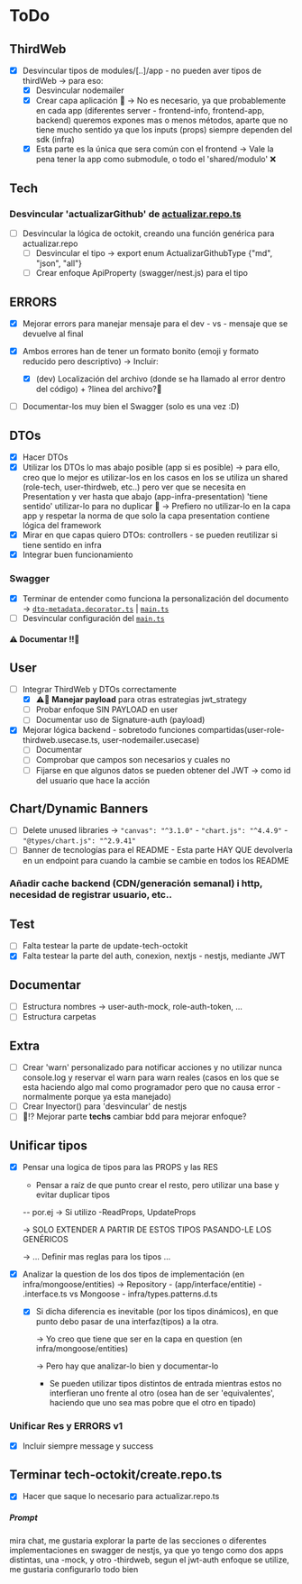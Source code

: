 # ToDo
## ThirdWeb
- [x] Desvincular tipos de modules/[..]/app - no pueden aver tipos de thirdWeb -> para eso:
  - [x] Desvincular nodemailer
  - [x] Crear capa aplicación 🤔 -> No es necesario, ya que probablemente en cada app (diferentes server - frontend-info, frontend-app, backend) queremos expones mas o menos métodos, aparte que no tiene mucho sentido ya que los inputs (props) siempre dependen del sdk (infra)
  - [x] Esta parte es la única que sera común con el frontend ->  Vale la pena tener la app como submodule, o todo el 'shared/modulo' ❌
## Tech
### Desvincular 'actualizarGithub' de [actualizar.repo.ts](../src/modules/tech/infrastructure/tech-octokit/actualizar.repo.ts)
- [ ] Desvincular la lógica de octokit, creando una función genérica para actualizar.repo
  - [ ] Desvincular el tipo -> export enum ActualizarGithubType {"md", "json", "all"}
  - [ ] Crear enfoque ApiProperty (swagger/nest.js) para el tipo

## ERRORS
- [x] Mejorar errors para manejar mensaje para el dev - vs - mensaje que se devuelve al final
- [x] Ambos errores han de tener un formato bonito (emoji y formato reducido pero descriptivo) -> Incluir:
  - [x] (dev) Localización del archivo (donde se ha llamado al error dentro del código) + ?linea del archivo?🤔
- [ ] Documentar-los muy bien el Swagger (solo es una vez :D)


## DTOs
- [x] Hacer DTOs
- [x] Utilizar los DTOs lo mas abajo posible (app si es posible) -> para ello, creo que lo mejor es utilizar-los en los casos en los se utiliza un shared (role-tech, user-thirdweb, etc..) pero ver que se necesita en Presentation y ver hasta que abajo (app-infra-presentation) 'tiene sentido' utilizar-lo para no duplicar 🤔 -> Prefiero no utilizar-lo en la capa app y respetar la norma de que solo la capa presentation contiene lógica del framework
- [x] Mirar en que capas quiero DTOs: controllers - se pueden reutilizar si tiene sentido en infra
- [x] Integrar buen funcionamiento
### Swagger
- [x] Terminar de entender como funciona la personalización del documento -> [`dto-metadata.decorator.ts`](../src/shareds/swagger/dto-metadata.decorator.ts) | [`main.ts`](../src/main.ts)
- [ ] Desvincular configuración del [`main.ts`](../src/main.ts) 
#### ⚠️ Documentar ‼️🧠
## User
- [ ] Integrar ThirdWeb y DTOs correctamente
  - [x] ⚠️🧠 **Manejar payload** para otras estrategias jwt_strategy
  - [ ] Probar enfoque SIN PAYLOAD en user
  - [ ] Documentar uso de Signature-auth (payload)
- [x] Mejorar lógica backend - sobretodo funciones compartidas(user-role-thirdweb.usecase.ts, user-nodemailer.usecase)
  - [ ] Documentar
  - [ ] Comprobar que campos son necesarios y cuales no
  - [ ] Fijarse en que algunos datos se pueden obtener del JWT -> como id del usuario que hace la acción
## Chart/Dynamic Banners
- [ ] Delete unused libraries -> `"canvas": "^3.1.0"` - `"chart.js": "^4.4.9"` - `"@types/chart.js": "^2.9.41"`
- [ ] Banner de tecnologías para el README - Esta parte HAY QUE devolverla en un endpoint para cuando la cambie se cambie en todos los README
### Añadir cache backend (CDN/generación semanal) i http, necesidad de registrar usuario, etc..
## Test
- [ ] Falta testear la parte de update-tech-octokit
- [x] Falta testear la parte del auth, conexion, nextjs - nestjs, mediante JWT
## Documentar
- [ ] Estructura nombres -> user-auth-mock, role-auth-token, ...
- [ ] Estructura carpetas
## Extra
- [ ] Crear 'warn' personalizado para notificar acciones y no utilizar nunca console.log y reservar el warn para warn reales (casos en los que se esta haciendo algo mal como programador pero que no causa error - normalmente porque ya esta manejado)
- [ ] Crear Inyector() para 'desvincular' de nestjs
- [ ] 🤔⁉️ Mejorar parte **techs** cambiar bdd para mejorar enfoque?
## Unificar tipos
- [x] Pensar una logica de tipos para las PROPS y las RES
    - Pensar a raíz de que punto crear el resto, pero utilizar una base y evitar duplicar tipos 

    -- por.ej -> Si utilizo -ReadProps, UpdateProps

    -> SOLO EXTENDER A PARTIR DE ESTOS TIPOS PASANDO-LE LOS GENÉRICOS
     
    -> ... Definir mas reglas para los tipos ...
- [x] Analizar la question de los dos tipos de implementación (en infra/mongoose/entities) -> <Entitie>Repository - (app/interface/entitie) - <entite>.interface.ts vs Mongoose<Pattern> - infra/types.patterns.d.ts
    - [x] Si dicha diferencia es inevitable (por los tipos dinámicos), en que punto debo pasar de una interfaz(tipos) a la otra.
        
        -> Yo creo que tiene que ser en la capa en question (en infra/mongoose/entities)
        
        -> Pero hay que analizar-lo bien y documentar-lo

        - Se pueden utilizar tipos distintos de entrada mientras estos no interfieran uno frente al otro (osea han de ser 'equivalentes', haciendo que uno sea mas pobre que el otro en tipado)
### Unificar Res y ERRORS v1 
- [x] Incluir siempre message y success

## Terminar tech-octokit/create.repo.ts
- [x] Hacer que saque lo necesario para actualizar.repo.ts


##### Prompt
mira chat, me gustaria explorar la parte de las secciones o diferentes implementaciones en swagger de nestjs, ya que yo tengo como dos apps distintas, una -mock, y otro -thirdweb, segun el jwt-auth enfoque se utilize, me gustaria configurarlo todo bien 
